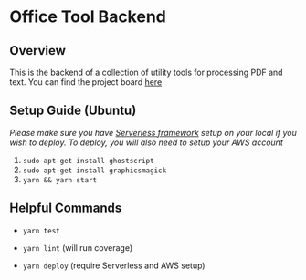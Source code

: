 # Office Tool Backend

## Overview

This is the backend of a collection of utility tools for processing PDF and text. You can find the project board [here](https://trello.com/b/veKujmZv/task-board)

## Setup Guide (Ubuntu)

*Please make sure you have [Serverless framework](https://www.serverless.com/) setup on your local if you wish to deploy. To deploy, you will also need to setup your AWS account*

1. `sudo apt-get install ghostscript`
2. `sudo apt-get install graphicsmagick`
3. `yarn && yarn start`

## Helpful Commands

* `yarn test`

* `yarn lint` (will run coverage)

* `yarn deploy` (require Serverless and AWS setup)
